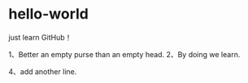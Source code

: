 # hello-world
just learn GitHub！

1、Better an empty purse than an empty head.
2、By doing we learn.

4、add another line.
